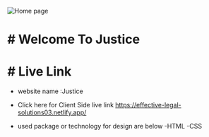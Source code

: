 ![Home page](https://i.ibb.co/QJDHmnG/legal-Solutions-Website.png)

# # Welcome To Justice

# # Live Link

- website name :Justice

- Click here for Client Side live link https://effective-legal-solutions03.netlify.app/

- used package or technology for design are below
  -HTML
  -CSS
